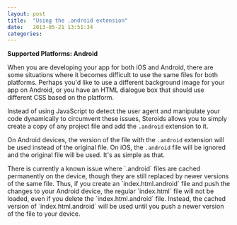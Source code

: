 ```yaml
---
layout: post
title:  "Using the .android extension"
date:   2013-05-21 13:51:34
categories: 
---
```


**Supported Platforms: Android**

When you are developing your app for both iOS and Android, there are some situations where it becomes difficult to use the same files for both platforms. Perhaps you'd like to use a different background image for your app on Android, or you have an HTML dialogue box that should use different CSS based on the platform.

Instead of using JavaScript to detect the user agent and manipulate your code dynamically to circumvent these issues, Steroids allows you to simply create a copy of any project file and add the `.android` extension to it.

On Android devices, the version of the file with the `.android` extension will be used instead of the original file. On iOS, the `.android` file will be ignored and the original file will be used. It's as simple as that.

<div class="alert" markdown="1">
There is currently a known issue where `.android` files are cached permanently on the device, though they are still replaced by newer versions of the same file. Thus, if you create an `index.html.android` file and push the changes to your Android device, the regular `index.html` file will not be loaded, even if you delete the `index.html.android` file. Instead, the cached version of `index.html.android` will be used until you push a newer version of the file to your device.
</div>

